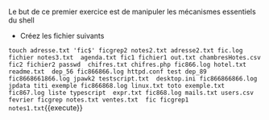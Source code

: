 Le but de ce premier exercice est de manipuler les mécanismes essentiels du shell

- Créez les fichier suivants 

`touch adresse.txt 'fic$' ficgrep2 notes2.txt adresse2.txt fic.log fichier notes3.txt  agenda.txt fic1 fichier1 out.txt chambresHotes.csv fic2 fichier2 passwd  chifres.txt chifres.php fic866.log hotel.txt readme.txt  dep_56 fic866866.log httpd.conf test dep_89 fic8668661866.log jpawk2 testscript.txt  desktop.ini fic866866866.log jpdata titi exemple fic866868.log linux.txt toto exemple.txt fic867.log liste typescript  expr.txt fic868.log mails.txt users.csv fevrier ficgrep notes.txt ventes.txt  fic ficgrep1 notes1.txt`{{execute}}